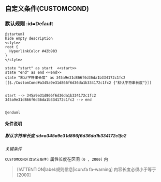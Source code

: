 ## 自定义条件(CUSTOMCOND) <!-- {docsify-ignore-all} -->

   

### 默认规则 :id=Default

```plantuml
@startuml
hide empty description
<style>
root {
  HyperlinkColor #42b983
}
</style>

state "start" as start  <<start>>
state "end" as end <<end>>
state "默认字符串长度" as 345a9e31d866f6d36da1b334172c1fc2 [[$./CustomCond#a345a9e31d866f6d36da1b334172c1fc2 {"默认字符串长度"}]]


start --> 345a9e31d866f6d36da1b334172c1fc2 
345a9e31d866f6d36da1b334172c1fc2 --> end 


@enduml
```

#### 条件说明

##### 默认字符串长度 :id=a345a9e31d866f6d36da1b334172c1fc2


*关键条件*


`CUSTOMCOND(自定义条件)` 属性长度在区间 `(0 , 2000]` 内

> [!ATTENTION|label:规则信息|icon:fa fa-warning]
> 内容长度必须小于等于[2000]







